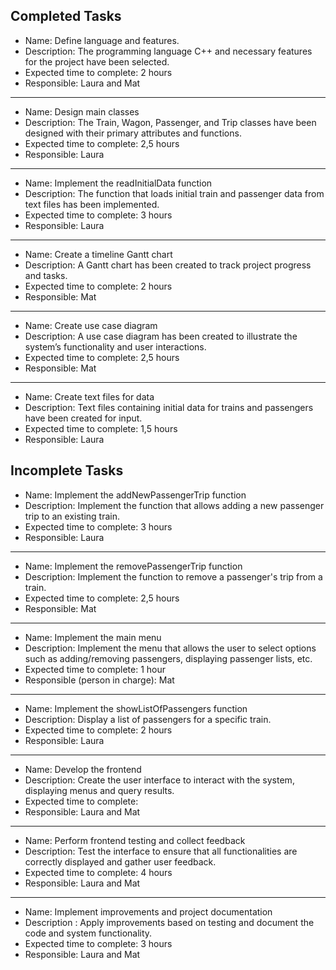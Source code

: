 ## Completed Tasks
* Name: Define language and features.
* Description: The programming language C++ and necessary features for the project have been selected.
* Expected time to complete: 2 hours
* Responsible: Laura and Mat
***
* Name: Design main classes
* Description: The Train, Wagon, Passenger, and Trip classes have been designed with their primary attributes and functions.
* Expected time to complete: 2,5 hours
* Responsible: Laura
***
* Name: Implement the readInitialData function
* Description: The function that loads initial train and passenger data from text files has been implemented.
* Expected time to complete: 3 hours
* Responsible: Laura
***
* Name: Create a timeline Gantt chart
* Description: A Gantt chart has been created to track project progress and tasks.
* Expected time to complete: 2 hours
* Responsible: Mat
***
* Name: Create use case diagram
* Description: A use case diagram has been created to illustrate the system’s functionality and user interactions.
* Expected time to complete: 2,5 hours
* Responsible: Mat
***
* Name: Create text files for data
* Description: Text files containing initial data for trains and passengers have been created for input.
* Expected time to complete: 1,5 hours
* Responsible: Laura

## Incomplete Tasks
* Name: Implement the addNewPassengerTrip function
* Description: Implement the function that allows adding a new passenger trip to an existing train.
* Expected time to complete: 3 hours
* Responsible: Laura
***
* Name: Implement the removePassengerTrip function
* Description: Implement the function to remove a passenger's trip from a train.
* Expected time to complete: 2,5 hours
* Responsible: Mat
***
* Name: Implement the main menu
* Description: Implement the menu that allows the user to select options such as adding/removing passengers, displaying passenger lists, etc.
* Expected time to complete: 1 hour
* Responsible (person in charge): Mat
***
* Name: Implement the showListOfPassengers function
* Description: Display a list of passengers for a specific train.
* Expected time to complete: 2 hours
* Responsible: Laura
***
* Name: Develop the frontend
* Description: Create the user interface to interact with the system, displaying menus and query results.
* Expected time to complete:
* Responsible: Laura and Mat
***
* Name: Perform frontend testing and collect feedback
* Description: Test the interface to ensure that all functionalities are correctly displayed and gather user feedback.
* Expected time to complete: 4 hours
* Responsible: Laura and Mat
***
* Name: Implement improvements and project documentation
* Description : Apply improvements based on testing and document the code and system functionality.
* Expected time to complete: 3 hours
* Responsible: Laura and Mat


